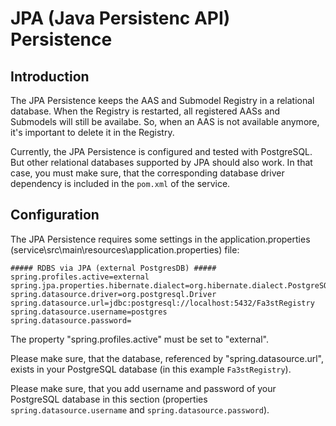 # JPA (Java Persistenc API) Persistence

## Introduction

The JPA Persistence keeps the AAS and Submodel Registry in a relational database. When the Registry is restarted, all registered AASs and Submodels will still be availabe. So, when an AAS is not available anymore, it's important to delete it in the Registry.

Currently, the JPA Persistence is configured and tested with PostgreSQL. But other relational databases supported by JPA should also work.
In that case, you must make sure, that the corresponding database driver dependency is included in the `pom.xml` of the service.

## Configuration

The JPA Persistence requires some settings in the application.properties (service\src\main\resources\application.properties) file:

```properties
##### RDBS via JPA (external PostgresDB) #####
spring.profiles.active=external
spring.jpa.properties.hibernate.dialect=org.hibernate.dialect.PostgreSQLDialect
spring.datasource.driver=org.postgresql.Driver
spring.datasource.url=jdbc:postgresql://localhost:5432/Fa3stRegistry
spring.datasource.username=postgres
spring.datasource.password=
```

The property "spring.profiles.active" must be set to "external".

Please make sure, that the database, referenced by "spring.datasource.url", exists in your PostgreSQL database (in this example `Fa3stRegistry`).

Please make sure, that you add username and password of your PostgreSQL database in this section (properties `spring.datasource.username` and `spring.datasource.password`).
